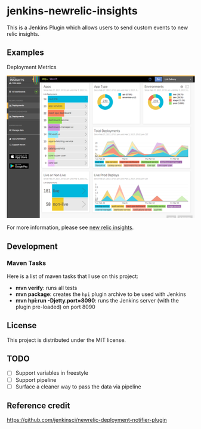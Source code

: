 # jenkins-newrelic-insights

This is a Jenkins Plugin which allows users to send custom events to new relic insights.

## Examples

Deployment Metrics

![alt text](./docs/nr-insights.png "Logo Title Text 1")


For more information, please see [new relic insights](https://newrelic.com/insights).

## Development

### Maven Tasks

Here is a list of maven tasks that I use on this project:

* **mvn verify**: runs all tests
* **mvn package**: creates the `hpi` plugin archive to be used with Jenkins
* **mvn hpi:run -Djetty.port=8090**: runs the Jenkins server (with the plugin pre-loaded) on port 8090

## License

This project is distributed under the MIT license.

## TODO

- [ ] Support variables in freestyle
- [ ] Support pipeline
- [ ] Surface a cleaner way to pass the data via pipeline

## Reference credit

https://github.com/jenkinsci/newrelic-deployment-notifier-plugin
 